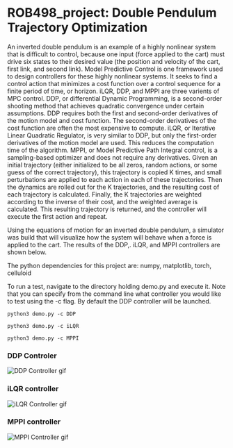 # ROB498_project: Double Pendulum Trajectory Optimization

An inverted double pendulum is an example of a highly nonlinear system that is difficult to control, because one input (force applied to the cart) must drive six states to their desired value (the position and velocity of the cart, first link, and second link). Model Predictive Control is one framework used to design controllers for these highly nonlinear systems. It seeks to find a control action that minimizes a cost function over a control sequence for a finite period of time, or horizon. iLQR, DDP, and MPPI are three varients of MPC control. DDP, or differential Dynamic Programming, is a second-order shooting method that achieves quadratic convergence under certain assumptions. DDP requires both the first and second-order derivatives of the motion model and cost function. The second-order derivatives of the cost function are often the most expensive to compute. iLQR, or Iterative Linear Quadratic Regulator, is very similar to DDP, but only the first-order derivatives of the motion model are used. This reduces the computation time of the algorithm. MPPI, or Model Predictive Path Integral control, is a sampling-based optimizer and does not require any derivatives. Given an initial trajectory (either initialized to be all zeros, random actions, or some guess of the correct trajectory), this trajectory is copied K times, and small perturbations are applied to each action in each of these trajectories. Then the dynamics are rolled out for the K trajectories, and the resulting cost of each trajectory is calculated. Finally, the K trajectories are weighted according to the inverse of their cost, and the weighted average is calculated. This resulting trajectory is returned, and the controller will execute the first action and repeat. 

Using the equations of motion for an inverted double pendulum, a simulator was build that will visualize how the system will behave when a force is applied to the cart. The results of the DDP,. iLQR, and MPPI controllers are shown below. 

The python dependencies for this project are: numpy, matplotlib, torch, celluloid

To run a test, navigate to the directory holding demo.py and execute it. Note that you can specify from the command line what controller you would like to test using the -c flag. By default the DDP controller will be launched.

```python3 demo.py -c DDP```

```python3 demo.py -c iLQR```

```python3 demo.py -c MPPI```  

### DDP Controler

![DDP Controller gif](saved_data/DDP_report.gif)

### iLQR controller

![iLQR Controller gif](saved_data/iLQR_report.gif)

### MPPI controller

![MPPI Controller gif](saved_data/MPPI_report.gif)
